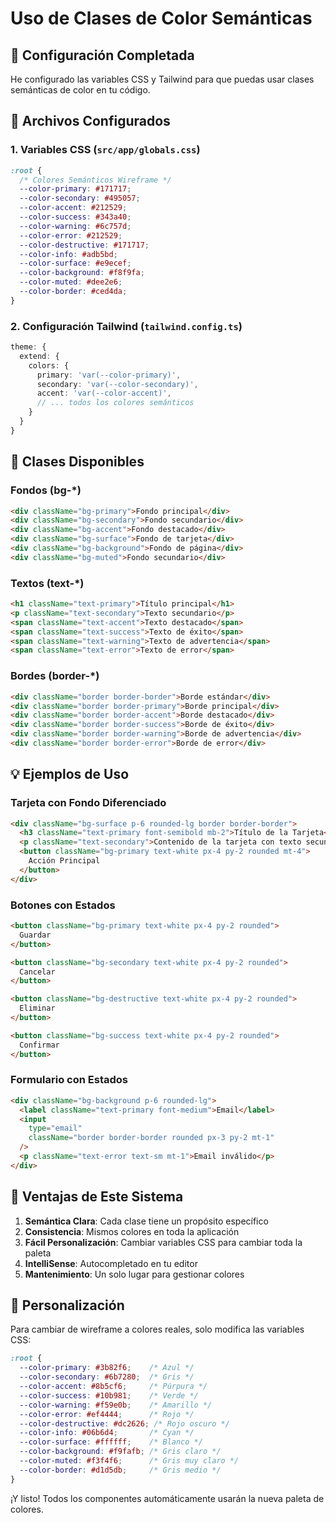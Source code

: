 # Uso de Clases de Color Semánticas

## 🎨 **Configuración Completada**

He configurado las variables CSS y Tailwind para que puedas usar clases semánticas de color en tu código.

## 📁 **Archivos Configurados**

### 1. **Variables CSS** (`src/app/globals.css`)
```css
:root {
  /* Colores Semánticos Wireframe */
  --color-primary: #171717;
  --color-secondary: #495057;
  --color-accent: #212529;
  --color-success: #343a40;
  --color-warning: #6c757d;
  --color-error: #212529;
  --color-destructive: #171717;
  --color-info: #adb5bd;
  --color-surface: #e9ecef;
  --color-background: #f8f9fa;
  --color-muted: #dee2e6;
  --color-border: #ced4da;
}
```

### 2. **Configuración Tailwind** (`tailwind.config.ts`)
```typescript
theme: {
  extend: {
    colors: {
      primary: 'var(--color-primary)',
      secondary: 'var(--color-secondary)',
      accent: 'var(--color-accent)',
      // ... todos los colores semánticos
    }
  }
}
```

## 🚀 **Clases Disponibles**

### **Fondos (bg-*)**
```html
<div className="bg-primary">Fondo principal</div>
<div className="bg-secondary">Fondo secundario</div>
<div className="bg-accent">Fondo destacado</div>
<div className="bg-surface">Fondo de tarjeta</div>
<div className="bg-background">Fondo de página</div>
<div className="bg-muted">Fondo secundario</div>
```

### **Textos (text-*)**
```html
<h1 className="text-primary">Título principal</h1>
<p className="text-secondary">Texto secundario</p>
<span className="text-accent">Texto destacado</span>
<span className="text-success">Texto de éxito</span>
<span className="text-warning">Texto de advertencia</span>
<span className="text-error">Texto de error</span>
```

### **Bordes (border-*)**
```html
<div className="border border-border">Borde estándar</div>
<div className="border border-primary">Borde principal</div>
<div className="border border-accent">Borde destacado</div>
<div className="border border-success">Borde de éxito</div>
<div className="border border-warning">Borde de advertencia</div>
<div className="border border-error">Borde de error</div>
```

## 💡 **Ejemplos de Uso**

### **Tarjeta con Fondo Diferenciado**
```html
<div className="bg-surface p-6 rounded-lg border border-border">
  <h3 className="text-primary font-semibold mb-2">Título de la Tarjeta</h3>
  <p className="text-secondary">Contenido de la tarjeta con texto secundario</p>
  <button className="bg-primary text-white px-4 py-2 rounded mt-4">
    Acción Principal
  </button>
</div>
```

### **Botones con Estados**
```html
<button className="bg-primary text-white px-4 py-2 rounded">
  Guardar
</button>

<button className="bg-secondary text-white px-4 py-2 rounded">
  Cancelar
</button>

<button className="bg-destructive text-white px-4 py-2 rounded">
  Eliminar
</button>

<button className="bg-success text-white px-4 py-2 rounded">
  Confirmar
</button>
```

### **Formulario con Estados**
```html
<div className="bg-background p-6 rounded-lg">
  <label className="text-primary font-medium">Email</label>
  <input 
    type="email" 
    className="border border-border rounded px-3 py-2 mt-1"
  />
  <p className="text-error text-sm mt-1">Email inválido</p>
</div>
```

## 🎯 **Ventajas de Este Sistema**

1. **Semántica Clara**: Cada clase tiene un propósito específico
2. **Consistencia**: Mismos colores en toda la aplicación
3. **Fácil Personalización**: Cambiar variables CSS para cambiar toda la paleta
4. **IntelliSense**: Autocompletado en tu editor
5. **Mantenimiento**: Un solo lugar para gestionar colores

## 🔄 **Personalización**

Para cambiar de wireframe a colores reales, solo modifica las variables CSS:

```css
:root {
  --color-primary: #3b82f6;    /* Azul */
  --color-secondary: #6b7280;  /* Gris */
  --color-accent: #8b5cf6;     /* Púrpura */
  --color-success: #10b981;    /* Verde */
  --color-warning: #f59e0b;    /* Amarillo */
  --color-error: #ef4444;      /* Rojo */
  --color-destructive: #dc2626; /* Rojo oscuro */
  --color-info: #06b6d4;       /* Cyan */
  --color-surface: #ffffff;    /* Blanco */
  --color-background: #f9fafb; /* Gris claro */
  --color-muted: #f3f4f6;      /* Gris muy claro */
  --color-border: #d1d5db;     /* Gris medio */
}
```

¡Y listo! Todos los componentes automáticamente usarán la nueva paleta de colores. 